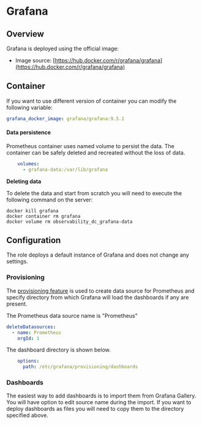 # Grafana

## Overview

Grafana is deployed using the official image:

* Image source: [https://hub.docker.com/r/grafana/grafana](https://hub.docker.com/r/grafana/grafana)

## Container

If you want to use different version of container you can modify the following variable:

```yaml
grafana_docker_image: grafana/grafana:9.5.1
```

#### Data persistence

Prometheus container uses named volume to persist the data. The container can be safely deleted and recreated without the loss of data.

```yaml
    volumes:
      - grafana-data:/var/lib/grafana
```

**Deleting data**

To delete the data and start from scratch you will need to execute the following command on the server:

```
docker kill grafana 
docker container rm grafana 
docker volume rm observability_dc_grafana-data
```

## Configuration

The role deploys a default instance of Grafana and does not change any settings.&#x20;

### Provisioning

The [provisioning feature](https://grafana.com/docs/grafana/latest/administration/provisioning/) is used to create data source for Prometheus and specify directory from which Grafana will load the dashboards if any are present.&#x20;

The Prometheus data source name is "Prometheus"

```yaml
deleteDatasources:
  - name: Prometheus
    orgId: 1
```

The dashboard directory is shown below.&#x20;

```yaml
    options:
      path: /etc/grafana/provisioning/dashboards
```

### Dashboards

The easiest way to add dashboards is to import them from Grafana Gallery. You will have option to edit source name during the import. If you want to deploy dashboards as files you will need to copy them to the directory specified above. &#x20;
